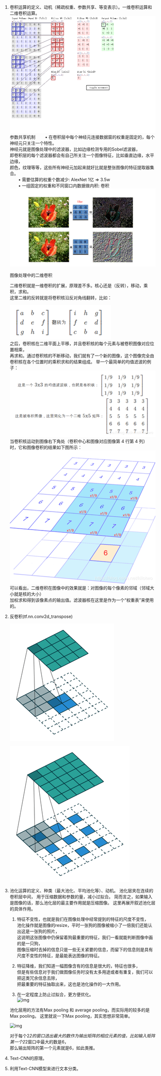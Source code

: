 1. 卷积运算的定义、动机（稀疏权重、参数共享、等变表示）。一维卷积运算和二维卷积运算。
    ![img](https://github.com/lbj000/nlp/blob/master/卷积运算.gif)  
    参数共享机制
　　•	在卷积层中每个神经元连接数据窗的权重是固定的，每个神经元只关注一个特性。  
      神经元就是图像处理中的滤波器，比如边缘检测专用的Sobel滤波器，  
      即卷积层的每个滤波器都会有自己所关注一个图像特征，比如垂直边缘，水平边缘，  
      颜色，纹理等等，这些所有神经元加起来就好比就是整张图像的特征提取器集合。  
　　•	需要估算的权重个数减少: AlexNet 1亿 => 3.5w  
　　•	一组固定的权重和不同窗口内数据做内积: 卷积  
    ![img](https://github.com/lbj000/nlp/blob/master/参数共享.png)  
    
    图像处理中的二维卷积

    二维卷积就是一维卷积的扩展，原理差不多。核心还是（反转），移动，乘积，求和。  
    这里二维的反转就是将卷积核沿反对角线翻转，比如：
    
    ![img](https://github.com/lbj000/nlp/blob/master/二维卷积1.png)  
    之后，卷积核在二维平面上平移，并且卷积核的每个元素与被卷积图像对应位置相乘，  
    再求和。通过卷积核的不断移动，我们就有了一个新的图像，这个图像完全由卷积核在各个位置时的乘积求和的结果组成。
    举一个最简单的均值滤波的例子：
    ![img](https://github.com/lbj000/nlp/blob/master/二维卷积2.png)  
    当卷积核运动到图像右下角处（卷积中心和图像对应图像第 4 行第 4 列）时，它和图像卷积的结果如下图所示：
    ![img](https://github.com/lbj000/nlp/blob/master/二维卷积3.png)  
    可以看出，二维卷积在图像中的效果就是：对图像的每个像素的邻域（邻域大小就是核的大小）  
    加权求和得到该像素点的输出值。滤波器核在这里是作为一个“权重表”来使用的。
2. 反卷积(tf.nn.conv2d_transpose)

    ![img](https://github.com/lbj000/nlp/blob/master/反卷积1.gif)  
    
    ![img](https://github.com/lbj000/nlp/blob/master/反卷积2.gif)  
    
3. 池化运算的定义、种类（最大池化、平均池化等）、动机。
    池化层夹在连续的卷积层中间， 用于压缩数据和参数的量，减小过拟合。
    简而言之，如果输入是图像的话，那么池化层的最主要作用就是压缩图像。
    这里再展开叙述池化层的具体作用。
    1. 特征不变性，也就是我们在图像处理中经常提到的特征的尺度不变性，  
    池化操作就是图像的resize，平时一张狗的图像被缩小了一倍我们还能认出这是一张狗的照片，  
    这说明这张图像中仍保留着狗最重要的特征，我们一看就能判断图像中画的是一只狗，  
    图像压缩时去掉的信息只是一些无关紧要的信息，而留下的信息则是具有尺度不变性的特征，是最能表达图像的特征。

    2. 特征降维，我们知道一幅图像含有的信息是很大的，特征也很多，  
    但是有些信息对于我们做图像任务时没有太多用途或者有重复，我们可以把这类冗余信息去除，  
    把最重要的特征抽取出来，这也是池化操作的一大作用。

    3. 在一定程度上防止过拟合，更方便优化。  
    ![img](https://github.com/lbj000/nlp/blob/master/池化1.gif)  
    
    池化层用的方法有Max pooling 和 average pooling，而实际用的较多的是Max pooling。
    这里就说一下Max pooling，其实思想非常简单。
    
    ![img](https://github.com/lbj000/nlp/blob/master/池化2.gif)  
    
    对于每个2*2的窗口选出最大的数作为输出矩阵的相应元素的值，比如输入矩阵第一个2*2窗口中最大的数是6，  
    那么输出矩阵的第一个元素就是6，如此类推。
4. Text-CNN的原理。
5. 利用Text-CNN模型来进行文本分类。
